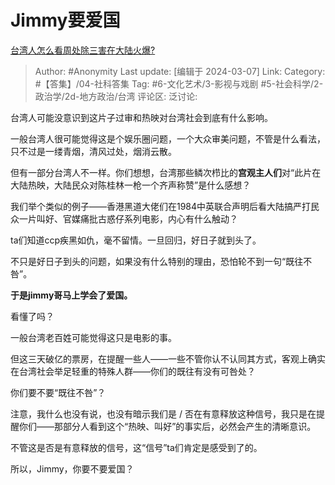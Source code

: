 # Jimmy要爱国
[台湾人怎么看周处除三害在大陆火爆?](https://www.zhihu.com/question/647159751/answer/3421382548)

> Author: #Anonymity
> Last update: [编辑于 2024-03-07]
> Link:
> Category: #【答集】/04-社科答集
> Tag:  #6-文化艺术/3-影视与戏剧 #5-社会科学/2-政治学/2d-地方政治/台湾
> 评论区:
> 泛讨论:

台湾人可能没意识到这片子过审和热映对台湾社会到底有什么影响。

一般台湾人很可能觉得这是个娱乐圈问题，一个大众审美问题，不管是什么看法，只不过是一缕青烟，清风过处，烟消云散。

但有一部分台湾人不一样。你们想想，台湾那些鳞次栉比的**宫观主人们**对“此片在大陆热映，大陆民众对陈桂林一枪一个齐声称赞”是什么感想？

我们举个类似的例子——香港黑道大佬们在1984中英联合声明后看大陆搞严打民众一片叫好、官媒痛批古惑仔系列电影，内心有什么触动？

ta们知道ccp疾黑如仇，毫不留情。一旦回归，好日子就到头了。

不只是好日子到头的问题，如果没有什么特别的理由，恐怕轮不到一句“既往不咎”。

**于是jimmy哥马上学会了爱国。**

看懂了吗？

一般台湾老百姓可能觉得这只是电影的事。

但这三天破亿的票房，在提醒一些人——一些不管你认不认同其方式，客观上确实在台湾社会举足轻重的特殊人群——你们的既往有没有可咎处？

你们要不要“既往不咎”？

注意，我什么也没有说，也没有暗示我们是 / 否在有意释放这种信号，我只是在提醒你们——那部分人看到这个“热映、叫好”的事实后，必然会产生的清晰意识。

不管这是否是有意释放的信号，这“信号”ta们肯定是感受到了的。

所以，Jimmy，你要不要爱国？
